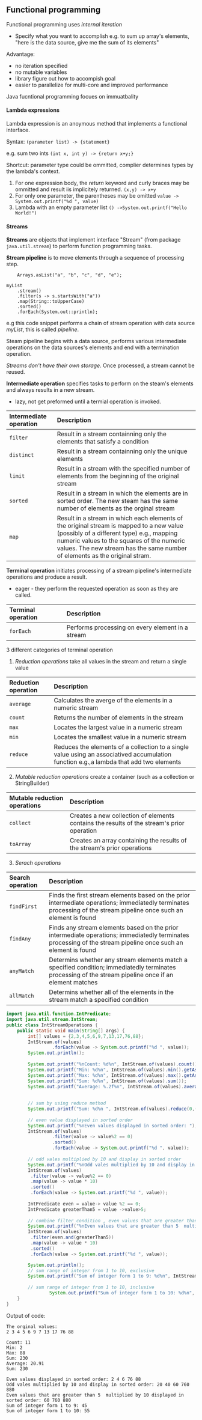 ## Functional programming

Functional programming uses *internal iteration*
 * Specify what you want to accomplish
 e.g. to sum up array's elements, "here is the data source, give me the sum of its elements"

 Advantage:
 * no iteration specified
 * no mutable variables
 * library figure out how to accompish goal
 * easier to parallelize for multi-core and improved performance

Java fucntional programming focues on immuatbality

#### Lambda expressions
Lambda expression is an anoymous method that implements a functional interface.

Syntax:
`(parameter list) -> {statement}`

e.g. sum two ints
`(int x, int y) -> {return x+y;}` 

Shortcut: parameter type could be ommitted, complier determines types by the lambda's context.
1. For one expression body, the *return* keyword and curly braces may be ommitted and result iis implicitely returned.
`(x,y) -> x+y`
2. For only one parameter, the parentheses may be omitted
`value -> System.out.printf("%d ", value)`
3. Lambda with an empty parameter list
`() ->System.out.printf("Hello World!")`


#### Streams
**Streams** are objects that implement interface "Stream" (from package `java.util.stream`) to perform function programming tasks.

**Stream pipeline** is to move elements through a sequence of processing step.
```List<String> myList =
    Arrays.asList("a", "b", "c", "d", "e");

myList
    .stream()
    .filter(s -> s.startsWith("a"))
    .map(String::toUpperCase)
    .sorted()
    .forEach(System.out::println);
```
e.g this code snippet performs a chain of stream operation with data source *myList*, this is called *pipeline*.

Steam pipeline begins with a data source, performs various intermediate operations on the data sources's elements and end with a termination operation. 

*Streams don't have their own storage*. Once processed, a stream cannot be reused.

**Intermediate operation** specifies tasks to perform on the steam's elements and always results in a new stream.
* lazy, not get preformed until a termial operation is invoked.

| Intermediate operation | Description    |
|:-----------------------|:---------------|
|`filter`  | Result in a stream containning only the elements that satisfy a condition|
|`distinct`| Result in a stream containning only the unique elements |
|`limit`   | Result in a stream with the specified number of elements from the beginning of the original stream |
|`sorted`  | Result in a stream in which the elements are in sorted order. The new steam has the same number of elements as the orginal stream |
|`map`     | Result in a stream in which each elements of the original stream is mapped to a new value (possibly of a different type) e.g., mapping numeric values to the squares of the numeric values. The new stream has the same number of elements as the original stram. |



**Terminal operation** initiates processing of a stream pipeline's intermediate operations and produce a result.
* eager - they perform the requested operation as soon as they are called.



| Terminal  operation    | Description    |
|:-----------------------|:---------------|
|`forEach`  | Performs processing on every element in a stream|

3 different categories of  terminal operation
1.  *Reduction operations* take all values in the stream and return a single value


| Reduction operation    | Description    |
|:-----------------------|:---------------|
|`average`  | Calculates the averge of the elements in a numeric stream|
|`count`    | Returns the number of elements in the stream|
|`max`      | Locates the largest  value  in a numeric stream|
|`min`      | Locates the smallest value  in a numeric stream|
|`reduce`   | Reduces the elements of a collection to a single value using an associatived accumulation function e.g.,a lambda that add two elements|

2. *Mutable reduction operations* create a container (such as a collection or StringBuilder)

| Mutable reduction operations   | Description    |
|:-------------------------------|:---------------|
|`collect`  | Creates a new collection of elements contains the results of the stream's prior operation|
|`toArray`  | Creates an array containing the results of the stream's prior operations|

3. *Serach operations*

| Search operation   | Description    |
|:-------------------|:---------------|
|`findFirst`   | Finds the first stream elements based on the prior intermediate operations; immediatedly terminates processing of the stream pipeline once such an element is found|
|`findAny`     | Finds any stream elements based on the prior intermediate operations; immediatedly terminates processing of the stream pipeline once such an element is found|
|`anyMatch`    | Determins whether any stream elements match a specified condition; immediatedly terminates processing of the stream pipeline once if an element matches |
|`allMatch`    | Determins whether all of the elements in the stream match a specified condition|


```java
import java.util.function.IntPredicate;
import java.util.stream.IntStream;
public class IntStreamOperations {
	public static void main(String[] args) {
		int[] values = {2,3,4,5,6,9,7,13,17,76,88};
		IntStream.of(values)
				 .forEach(value -> System.out.printf("%d ", value));
		System.out.println();
		
		System.out.printf("%nCount: %d%n", IntStream.of(values).count());
		System.out.printf("Min: %d%n", IntStream.of(values).min().getAsInt());
		System.out.printf("Max: %d%n", IntStream.of(values).max().getAsInt());
		System.out.printf("Sum: %d%n", IntStream.of(values).sum());
		System.out.printf("Average: %.2f%n", IntStream.of(values).average().getAsDouble());
		
		
		// sum by using reduce method
		System.out.printf("Sum: %d%n ", IntStream.of(values).reduce(0,(x,y)->x+y));
		
		// even value displayed in sorted order
		System.out.printf("%nEven values displayed in sorted order: ");
		IntStream.of(values)
				 .filter(value -> value%2 == 0)
				 .sorted()
				 .forEach(value -> System.out.printf("%d ", value));
		
		// odd vales multiplied by 10 and display in sorted order
		System.out.printf("%nOdd vales multiplied by 10 and display in sorted order: ");
		IntStream.of(values)
		 .filter(value -> value%2 == 0)
		 .map(value -> value * 10)
		 .sorted()
		 .forEach(value -> System.out.printf("%d ", value));
		
		IntPredicate even = value-> value %2 == 0;
		IntPredicate greaterThan5 = value ->value>5;
		
		// combine filter condition , even values that are greater than 5  multiplied by 10 displayed in sorted order
		System.out.printf("%nEven values that are greater than 5  multiplied by 10 displayed in sorted order: ");
		IntStream.of(values)
		 .filter(even.and(greaterThan5))
		 .map(value -> value * 10)
		 .sorted()
		 .forEach(value -> System.out.printf("%d ", value));

        System.out.println();
		// sum range of integer from 1 to 10, exclusive
		System.out.printf("Sum of integer form 1 to 9: %d%n", IntStream.range(1, 10).sum());
		
		// sum range of integer from 1 to 10, inclusive
				System.out.printf("Sum of integer form 1 to 10: %d%n", IntStream.rangeClosed(1, 10).sum());
	}
}
``` 

Output of code:
```
The orginal values: 
2 3 4 5 6 9 7 13 17 76 88 

Count: 11
Min: 2
Max: 88
Sum: 230
Average: 20.91
Sum: 230
 
Even values displayed in sorted order: 2 4 6 76 88 
Odd vales multiplied by 10 and display in sorted order: 20 40 60 760 880 
Even values that are greater than 5  multiplied by 10 displayed in sorted order: 60 760 880 
Sum of integer form 1 to 9: 45
Sum of integer form 1 to 10: 55
```